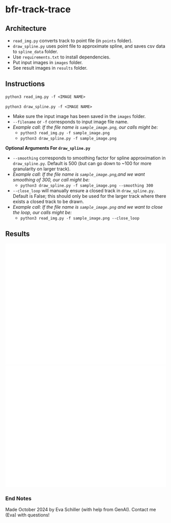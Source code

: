 # bfr-track-trace

## Architecture

* `read_img.py` converts track to point file (in `points` folder). 
* `draw_spline.py` uses point file to approximate spline, and saves csv data to `spline_data` folder.
* Use `requirements.txt` to install dependencies. 
* Put input images in `images` folder.
* See result images in `results` folder.

## Instructions

`python3 read_img.py -f <IMAGE NAME>`

`python3 draw_spline.py -f <IMAGE NAME>`

* Make sure the input image has been saved in the `images` folder. 
* `--filename` or `-f` corresponds to input image file name.
* *Example call: If the file name is `sample_image.png`, our calls might be:*
    * `python3 read_img.py -f sample_image.png`
    * `python3 draw_spline.py -f sample_image.png`

**Optional Arguments For `draw_spline.py`**
* `--smoothing` corresponds to smoothing factor for spline approximation in `draw_spline.py`. Default is 500 (but can go down to ~100 for more granularity on larger track).
* *Example call: If the file name is `sample_image.png`,and we want smoothing of 300, our call might be:*
    * `python3 draw_spline.py -f sample_image.png --smoothing 300`
* `--close_loop` will manually ensure a closed track in `draw_spline.py`. Default is False; this should only be used for the larger track where there exists a closed track to be drawn. 
* *Example call: If the file name is `sample_image.png` and we want to close the loop, our calls might be:*
    * `python3 read_img.py -f sample_image.png --close_loop` 

## Results
![results_one](results/1_spline.png)
![results_two](results/2_spline.png)

### End Notes

Made October 2024 by Eva Schiller (with help from GenAI).
Contact me (Eva) with questions!

